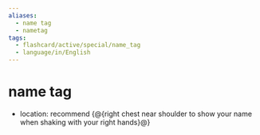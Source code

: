```yaml
---
aliases:
  - name tag
  - nametag
tags:
  - flashcard/active/special/name_tag
  - language/in/English
---
```


# name tag

- location: recommend {@{right chest near shoulder to show your name when shaking with your right hands}@} <!--SR:!2025-01-27,381,330-->
